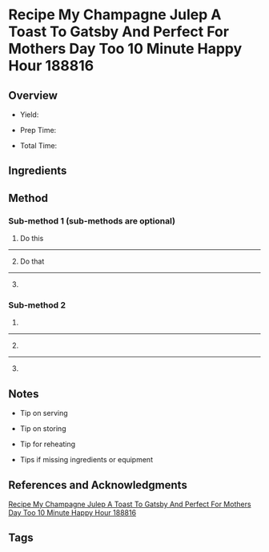 # Recipe My Champagne Julep A Toast To Gatsby And Perfect For Mothers Day Too 10 Minute Happy Hour 188816

## Overview

- Yield:

- Prep Time:

- Total Time:

## Ingredients



## Method

### Sub-method 1 (sub-methods are optional)

1. Do this
---
2. Do that
---
3.

### Sub-method 2

1.
---
2.
---
3.

## Notes

- Tip on serving

- Tip on storing

- Tip for reheating

- Tips if missing ingredients or equipment

## References and Acknowledgments

[Recipe My Champagne Julep A Toast To Gatsby And Perfect For Mothers Day Too 10 Minute Happy Hour 188816](https://www.thekitchn.com/recipe-my-champagne-julep-a-toast-to-gatsby-and-perfect-for-mothers-day-too-10-minute-happy-hour-188816)

## Tags



